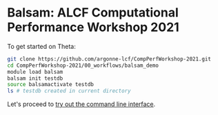 Balsam: ALCF Computational Performance Workshop 2021
=======================================================

To get started on Theta:

```bash
git clone https://github.com/argonne-lcf/CompPerfWorkshop-2021.git
cd CompPerfWorkshop-2021/00_workflows/balsam_demo
module load balsam
balsam init testdb
source balsamactivate testdb
ls # testdb created in current directory
```

Let's proceed to [try out the command line interface](https://balsam.readthedocs.io/en/latest/tutorial/cli/).
